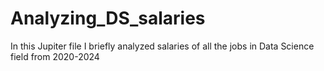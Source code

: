 # Analyzing_DS_salaries
In this Jupiter file I briefly analyzed salaries of all the jobs in Data Science field from 2020-2024
